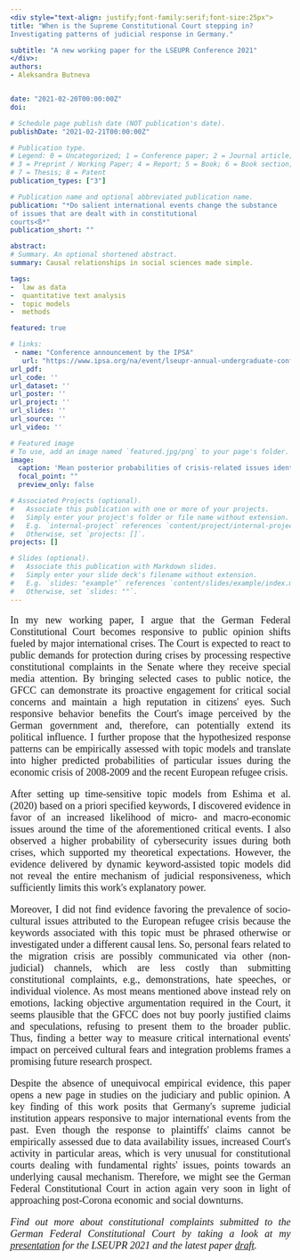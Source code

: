 ```yaml
---
<div style="text-align: justify;font-family:serif;font-size:25px"> 
title: "When is the Supreme Constitutional Court stepping in? 
Investigating patterns of judicial response in Germany."

subtitle: "A new working paper for the LSEUPR Conference 2021"
</div>:
authors:
- Aleksandra Butneva


date: "2021-02-20T00:00:00Z"
doi: 

# Schedule page publish date (NOT publication's date).
publishDate: "2021-02-21T00:00:00Z"

# Publication type.
# Legend: 0 = Uncategorized; 1 = Conference paper; 2 = Journal article;
# 3 = Preprint / Working Paper; 4 = Report; 5 = Book; 6 = Book section;
# 7 = Thesis; 8 = Patent
publication_types: ["3"]

# Publication name and optional abbreviated publication name.
publication: "*Do salient international events change the substance 
of issues that are dealt with in constitutional 
courts<ß*"
publication_short: ""

abstract: 
# Summary. An optional shortened abstract.
summary: Causal relationships in social sciences made simple. 

tags:
-  law as data
-  quantitative text analysis
-  topic models
-  methods 

featured: true

# links:
 - name: "Conference announcement by the IPSA"
   url: "https://www.ipsa.org/na/event/lseupr-annual-undergraduate-conference-2021"
url_pdf: 
url_code: ''
url_dataset: ''
url_poster: ''
url_project: ''
url_slides: ''
url_source: ''
url_video: ''

# Featured image
# To use, add an image named `featured.jpg/png` to your page's folder. 
image:
  caption: 'Mean posterior probabilities of crisis-related issues identified in constitutional complaints'
  focal_point: ""
  preview_only: false

# Associated Projects (optional).
#   Associate this publication with one or more of your projects.
#   Simply enter your project's folder or file name without extension.
#   E.g. `internal-project` references `content/project/internal-project/index.md`.
#   Otherwise, set `projects: []`.
projects: []

# Slides (optional).
#   Associate this publication with Markdown slides.
#   Simply enter your slide deck's filename without extension.
#   E.g. `slides: "example"` references `content/slides/example/index.md`.
#   Otherwise, set `slides: ""`.
---
```

<div style="text-align: justify;font-family:serif;font-size:18px;"> 
  
In my new working paper, I argue that the German Federal Constitutional Court becomes responsive to public opinion shifts fueled by major international crises. The Court is expected to react to public demands for protection during crises by processing respective constitutional complaints in the Senate where they receive special media attention. By bringing selected cases to public notice, the GFCC can demonstrate its proactive engagement for critical social concerns and maintain a high reputation in citizens' eyes. Such responsive behavior benefits the Court's image perceived by the German government and, therefore, can potentially extend its political influence. I further propose that the hypothesized response patterns can be empirically assessed with topic models and translate into higher predicted probabilities of particular issues during the economic crisis of 2008-2009 and the recent European refugee crisis. 

After setting up time-sensitive topic models from Eshima et al. (2020) based on a priori specified keywords, I discovered evidence in favor of an increased likelihood of micro- and macro-economic issues around the time of the aforementioned critical events. I also observed a higher probability of cybersecurity issues during both crises, which supported my theoretical expectations. However, the evidence delivered by dynamic keyword-assisted topic models did not reveal the entire mechanism of judicial responsiveness, which sufficiently limits this work's explanatory power.

Moreover, I did not find evidence favoring the prevalence of socio-cultural issues attributed to the European refugee crisis because the keywords associated with this topic must be phrased otherwise or investigated under a different causal lens. So, personal fears related to the migration crisis are possibly communicated via other (non-judicial) channels, which are less costly than submitting constitutional complaints, e.g., demonstrations, hate speeches, or individual violence. As most means mentioned above instead rely on emotions, lacking objective argumentation required in the Court, it seems plausible that the GFCC does not buy poorly justified claims and speculations, refusing to present them to the broader public. Thus, finding a better way to measure critical international events' impact on perceived cultural fears and integration problems frames a promising future research prospect.

Despite the absence of unequivocal empirical evidence, this paper opens a new page in studies on the judiciary and public opinion.  A key finding of this work posits that Germany's supreme judicial institution appears responsive to major international events from the past. Even though the response to plaintiffs' claims cannot be empirically assessed due to data availability issues, increased Court's activity in particular areas, which is very unusual for constitutional courts dealing with fundamental rights' issues, points towards an underlying causal mechanism. Therefore, we might see the German Federal Constitutional Court in action again very soon in light of approaching post-Corona economic and social downturns.
 
 *Find out more about constitutional complaints submitted to the German Federal Constitutional Court by taking a look at my [presentation](https://aleksandra-butneva.netlify.app/files/keyATM.pdf) for the LSEUPR 2021 and the latest paper [draft](https://aleksandra-butneva.netlify.app/files/keyATM_paper.pdf).*

